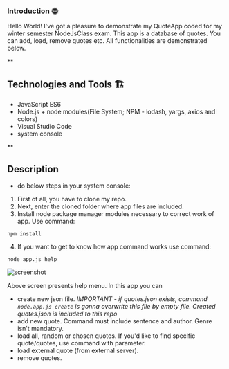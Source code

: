 ### Introduction 🌞
Hello World! I've got a pleasure to demonstrate my QuoteApp coded for my winter semester NodeJsClass exam. This app is a database of quotes. You can add, load, remove quotes etc. All functionalities are demonstrated below.

**
## Technologies and Tools 🏗
* JavaScript ES6
* Node.js + node modules(File System; NPM - lodash, yargs, axios and colors)
* Visual Studio Code
* system console

**
## Description
* do below steps in your system console: 
1. First of all, you have to clone my repo. 
2. Next, enter the cloned folder where app files are included.
3. Install node package manager modules necessary to correct work of app. Use command:
```
npm install
```
4. If you want to get to know how app command works use command:
```
node app.js help
```
![screenshot](https://github.com/KarolChilimoniuk/NodeJsClassExam/blob/master/images/helpJpg.jpg)

Above screen presents help menu. 
In this app you can 
- create new json file. *IMPORTANT - if quotes.json exists, command ``` node.app.js create ``` is gonna overwrite this file by empty file. Created quotes.json is included to this repo*
- add new quote. Command must include sentence and author. Genre isn't mandatory.
- load all, random or chosen quotes. If you'd like to find specific quote/quotes, use command with parameter. 
- load external quote (from external server).
- remove quotes.


